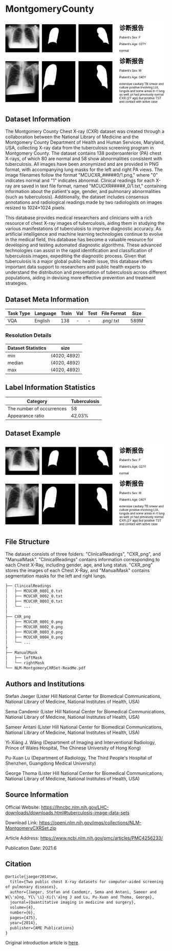 # MontgomeryCounty

<div align="center">
    <a href="https://github.com/openmedlab/"><img width="700px" height="auto" src="appendix/MontgomeryCounty_0.png"></a>
</div>
<p style="text-align:center;font-size:10px;"><em></em></p>

## Dataset Information

The Montgomery County Chest X-ray (CXR) dataset was created through a collaboration between the National Library of Medicine and the Montgomery County Department of Health and Human Services, Maryland, USA, collecting X-ray data from the tuberculosis screening program in Montgomery County. The dataset contains 138 posteroanterior (PA) chest X-rays, of which 80 are normal and 58 show abnormalities consistent with tuberculosis. All images have been anonymized and are provided in PNG format, with accompanying lung masks for the left and right PA views. The image filenames follow the format "MCUCXR_#####0/1.png," where "0" indicates normal and "1" indicates abnormal. Clinical readings for each X-ray are saved in text file format, named "MCUCXR#####_0/1.txt," containing information about the patient's age, gender, and pulmonary abnormalities (such as tuberculosis). Additionally, the dataset includes consensus annotations and radiological readings made by two radiologists on images resized to 1024×1024 pixels.

This database provides medical researchers and clinicians with a rich resource of chest X-ray images of tuberculosis, aiding them in studying the various manifestations of tuberculosis to improve diagnostic accuracy. As artificial intelligence and machine learning technologies continue to evolve in the medical field, this database has become a valuable resource for developing and testing automated diagnostic algorithms. These advanced technologies can assist in the rapid identification and classification of tuberculosis images, expediting the diagnostic process. Given that tuberculosis is a major global public health issue, this database offers important data support to researchers and public health experts to understand the distribution and presentation of tuberculosis across different populations, aiding in devising more effective prevention and treatment strategies.

## Dataset Meta Information

| Task Type | Language       | Train | Val | Test | File Format | Size  |
|-----------|----------------|-------|-----|------|-------------|-------|
| VQA       | English | 138   | -   | -    | .png/.txt   | 589M |

### Resolution Details

| Dataset Statistics | size          |
|--------------------|---------------|
| min                | (4020, 4892)  |
| median             | (4020, 4892)  |
| max                | (4020, 4892)  |

## Label Information Statistics

| Category                  | Tuberculosis |
|---------------------------|--------------|
| The number of occurrences | 58           |
| Appearance ratio          | 42.03%       |


## Dataset Example

<div align="center">
    <a href="https://github.com/openmedlab/"><img width="700px" height="auto" src="appendix/MontgomeryCounty_0.png"></a>
</div>
<p style="text-align:center;font-size:10px;"><em></em></p>

## File Structure

The dataset consists of three folders: "ClinicalReadings", "CXR_png", and "ManualMask". "ClinicalReadings" contains information corresponding to each Chest X-Ray, including gender, age, and lung status. "CXR_png" stores the images of each Chest X-Ray, and "ManualMask" contains segmentation masks for the left and right lungs.

``` 
├── ClinicalReadings
│   ├── MCUCXR_0001_0.txt
│   ├── MCUCXR_0002_0.txt
│   ├── MCUCXR_0003_0.txt
│   └── ...
│
├── CXR_png
│   ├── MCUCXR_0001_0.png
│   ├── MCUCXR_0002_0.png
│   ├── MCUCXR_0003_0.png
│   ├── MCUCXR_0004_0.png
│   └── ...
├
├── ManualMask
│   ├── leftMask
│   └── rightMask
└── NLM-MontgomeryCXRSet-ReadMe.pdf
```

## Authors and Institutions

Stefan Jaeger (Lister Hill National Center for Biomedical Communications, National Library of Medicine, National Institutes of Health, USA)

Sema Candemir (Lister Hill National Center for Biomedical Communications, National Library of Medicine, National Institutes of Health, USA)

Sameer Antani (Lister Hill National Center for Biomedical Communications, National Library of Medicine, National Institutes of Health, USA)

Yì-Xiáng J. Wáng (Department of Imaging and Interventional Radiology, Prince of Wales Hospital, The Chinese University of Hong Kong)

Pu-Xuan Lu (Department of Radiology, The Third People's Hospital of Shenzhen, Guangdong Medical University)

George Thoma (Lister Hill National Center for Biomedical Communications, National Library of Medicine, National Institutes of Health, USA)


## Source Information

Official Website: https://lhncbc.nlm.nih.gov/LHC-downloads/downloads.html#tuberculosis-image-data-sets

Download Link: https://openi.nlm.nih.gov/imgs/collections/NLM-MontgomeryCXRSet.zip

Article Address: https://www.ncbi.nlm.nih.gov/pmc/articles/PMC4256233/

Publication Date: 2021.6

## Citation

``` 
@article{jaeger2014two,
  title={Two public chest X-ray datasets for computer-aided screening of pulmonary diseases},
  author={Jaeger, Stefan and Candemir, Sema and Antani, Sameer and W{\'a}ng, Y{\`\i}-Xi{\'a}ng J and Lu, Pu-Xuan and Thoma, George},
  journal={Quantitative imaging in medicine and surgery},
  volume={4},
  number={6},
  pages={475},
  year={2014},
  publisher={AME Publications}
}
```

Original introduction article is [here](https://zhuanlan.zhihu.com/p/679980121).